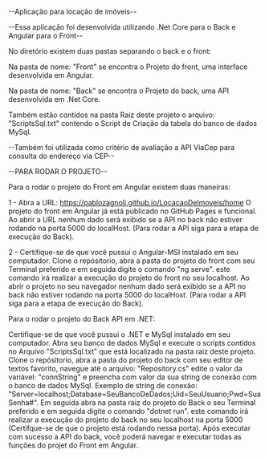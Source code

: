 --Aplicação para locação de imóveis--

--Essa aplicação foi desenvolvida utilizando .Net Core para o Back e Angular para o Front--

No diretório existem duas pastas separando o back e o front:

Na pasta de nome: "Front" se encontra o Projeto do front, uma interface desenvolvida em Angular.

Na pasta de nome: "Back" se encontra o Projeto do back, uma API desenvolvida em .Net Core.

Também estão contidos na pasta Raiz deste projeto o arquivo: "ScriptsSql.txt" contendo o Script de Criação da tabela do banco de dados MySql.

--Também foi utilizada como critério de avaliação a API ViaCep para consulta do endereço via CEP--

--PARA RODAR O PROJETO--

Para o rodar o projeto do Front em Angular existem duas maneiras:

1 - Abra a URL: https://pablozagnoli.github.io/LocacaoDeImoveis/home
O projeto do front em Angular já está publicado no GitHub Pages e funcional.
Ao abrir a URL nenhum dado será exibido se a API no back não estiver rodando na porta 5000 do localHost. (Para rodar a API siga para a etapa de execução do Back).

2 - Certifique-se de que você pussui o Angular-MSI instalado em seu computador. 
Clone o repósitorio, abra a pasta do projeto do front com seu Terminal preferido e em seguida digite o comando "ng serve".
este comando irá realizar a execução do projeto do front no seu localhost. Ao abrir o projeto no seu navegador nenhum dado será exibido se a API no back não estiver rodando na porta 5000 do localHost. (Para rodar a API siga para a etapa de execução do Back).


Para o rodar o projeto do Back API em .NET:

Certifique-se de que você pussui o .NET e MySql instalado em seu computador.
Abra seu banco de dados MySql e execute o scripts contidos no Arquivo "ScriptsSql.txt" que está localizado na pasta raiz deste projeto. 
Clone o repósitorio, abra a pasta do projeto do back com seu editor de textos favorito, navegue até o arquivo: "Repository.cs" edite o valor da variável: "connString" e preencha com valor da sua string de conexão com o banco de dados MySql. Exemplo de string de conexão: "Server=localhost;Database=SeuBancoDeDados;Uid=SeuUsuario;Pwd=SuaSenha#". Em seguida abra na pasta raiz do projeto do Back o seu Terminal preferido e em seguida digite o comando "dotnet run".
este comando irá realizar a execução do projeto do back no seu localhost na porta 5000 (Certifque-se de que o projeto está rodando nessa porta). Após executar com sucesso a API do back, você poderá navegar e executar todas as funções do projet do Front em Angular.

